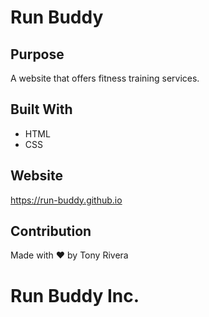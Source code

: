 # Run Buddy

## Purpose
A website that offers fitness training services.

## Built With
* HTML
* CSS

## Website
https://run-buddy.github.io

## Contribution
Made with ❤️ by Tony Rivera
# Run Buddy Inc.
